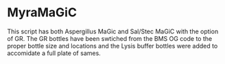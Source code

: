 # MyraMaGiC
This script has both Aspergillus MaGic and Sal/Stec MaGiC with the option of GR. 
The GR bottles have been swtiched from the BMS OG code to the proper bottle size and locations and the Lysis buffer bottles were added to accomidate a full plate of sames.
